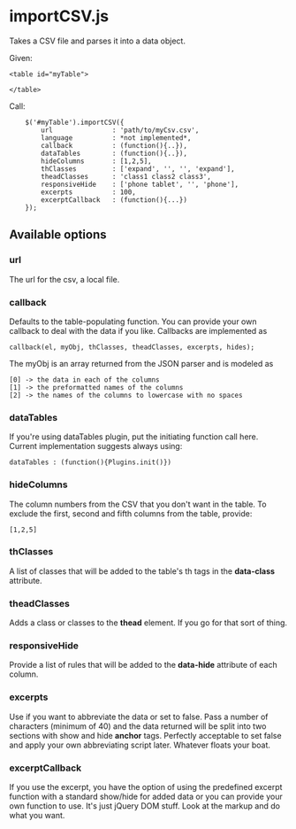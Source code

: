 # importCSV.js

Takes a CSV file and parses it into a data object.

Given:

    <table id="myTable">
    
    </table>

Call:

		$('#myTable').importCSV({
			url               : 'path/to/myCsv.csv',
			language          : *not implemented*,
			callback          : (function(){..}),
			dataTables        : (function(){..}),
			hideColumns       : [1,2,5],
			thClasses         : ['expand', '', '', 'expand'],
			theadClasses      : 'class1 class2 class3',
			responsiveHide    : ['phone tablet', '', 'phone'],
			excerpts          : 100,
			excerptCallback   : (function(){...})
		});
  

## Available options

### url

The url for the csv, a local file.

### callback

Defaults to the table-populating function.
You can provide your own callback to deal with the data if you like. Callbacks are implemented as 

    callback(el, myObj, thClasses, theadClasses, excerpts, hides);
    
The myObj is an array returned from the JSON parser and is modeled as

    [0] -> the data in each of the columns
    [1] -> the preformatted names of the columns
    [2] -> the names of the columns to lowercase with no spaces
    
### dataTables

If you're using dataTables plugin, put the initiating function call here.  Current implementation suggests always using:

    dataTables : (function(){Plugins.init()})
    
### hideColumns

The column numbers from the CSV that you don't want in the table. To exclude the first, second and fifth columns from the table, provide:

    [1,2,5]

### thClasses

A list of classes that will be added to the table's th tags in the **data-class** attribute.  

### theadClasses

Adds a class or classes to the **thead** element. If you go for that sort of thing.

### responsiveHide

Provide a list of rules that will be added to the **data-hide** attribute of each column. 

### excerpts

Use if you want to abbreviate the data or set to false.  Pass a number of characters (minimum of 40) and the data returned will be split into two sections with show and hide **anchor** tags. Perfectly acceptable to set false and apply your own abbreviating script later.  Whatever floats your boat. 

### excerptCallback

If you use the excerpt, you have the option of using the predefined excerpt function with a standard show/hide for added data or you can provide your own function to use. It's just jQuery DOM stuff. Look at the markup and do what you want.







